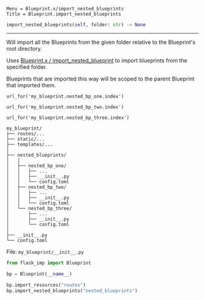 ```
Menu = Blueprint.x/import_nested_blueprints
Title = Blueprint.import_nested_blueprints
```

```python
import_nested_blueprints(self, folder: str) -> None
```

---

Will import all the Blueprints from the given folder relative to the Blueprint's root directory.

Uses [Blueprint.x / import_nested_blueprint](blueprint_x-import_nested_blueprint.html) to import blueprints from
the specified folder.

Blueprints that are imported this way will be scoped to the parent Blueprint that imported them.

`url_for('my_blueprint.nested_bp_one.index')`

`url_for('my_blueprint.nested_bp_two.index')`

`url_for('my_blueprint.nested_bp_three.index')`

```text
my_blueprint/
├── routes/...
├── static/...
├── templates/...
│
├── nested_blueprints/
│   │
│   ├── nested_bp_one/
│   │   ├── ...
│   │   ├── __init__.py
│   │   └── config.toml
│   ├── nested_bp_two/
│   │   ├── ...
│   │   ├── __init__.py
│   │   └── config.toml
│   └── nested_bp_three/
│       ├── ...
│       ├── __init__.py
│       └── config.toml
│
├── __init__.py
└── config.toml
```

File: `my_blueprint/__init__.py`

```python
from flask_imp import Blueprint

bp = Blueprint(__name__)

bp.import_resources("routes")
bp.import_nested_blueprints("nested_blueprints")
```